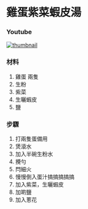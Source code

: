 # 雞蛋紫菜蝦皮湯

### Youtube
[![thumbnail](https://i.ytimg.com/vi/xDvYj0qBPKM/hq2.jpg)](https://youtube.com/shorts/xDvYj0qBPKM)

### 材料
1. 雞蛋 兩隻
2. 生粉
3. 紫菜
4. 生曬蝦皮
5. 鹽

### 步驟
1. 打兩隻蛋備用
2. 煲滾水
3. 加入半碗生粉水
4. 攪勻
5. 閂細火
6. 慢慢倒入蛋汁搞搞搞搞搞
7. 加入紫菜，生曬蝦皮
8. 加啲鹽
9. 加入蔥花
